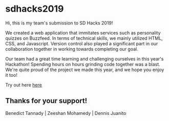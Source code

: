 # sdhacks2019

Hi,
this is my team's submission to SD Hacks 2019!

We created a web application that immitates services such as personality quizzes on Buzzfeed.
In terms of technical skills, we mainly utilized HTML, CSS, and Javascript.
Version control also played a significant part in our collaboration together in working towards completing our goal.

Our team had a great time learning and challenging ourselves in this year's Hackathon! Spending hours on hours grinding code together was a blast. We're quite proud of the project we made this year, and we hope you enjoy it too!

Try out here [here](http://sdhacks2019-dennis-juanito.s3-website-us-west-1.amazonaws.com/)

Thanks for your support!
-------------------------
Benedict Tannady | Zeeshan Mohamedy | Dennis Juanito
